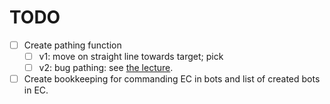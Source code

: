 # TODO

- [ ] Create pathing function
  - [ ] v1: move on straight line towards target; pick 
  - [ ] v2: bug pathing: see [the lecture](https://youtu.be/skIEPSSEaQE?t=2064).
- [ ] Create bookkeeping for commanding EC in bots and list of created bots in EC.